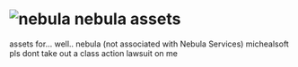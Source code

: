# ![nebula](https://github.com/brurmonemt/nebula-assets/assets/84108709/0b090107-7f48-4462-87ba-31d0db57abe0) nebula assets
assets for... well.. nebula (not associated with Nebula Services)
michealsoft pls dont take out a class action lawsuit on me

